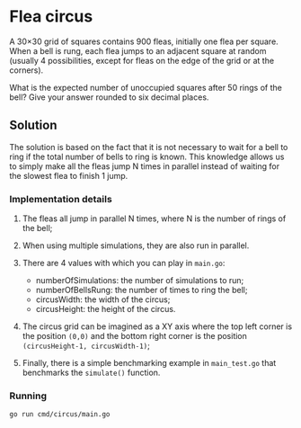 # Flea circus

A 30×30 grid of squares contains 900 fleas, initially one flea per square.
When a bell is rung, each flea jumps to an adjacent square at random (usually 4 possibilities, except for fleas on the edge of the grid or at the corners).

What is the expected number of unoccupied squares after 50 rings of the bell? Give your answer rounded to six decimal places.

## Solution

The solution is based on the fact that it is not necessary to wait for a bell to ring if the total number of bells to ring is known.
This knowledge allows us to simply make all the fleas jump N times in parallel instead of waiting for the slowest flea to finish 1 jump.

### Implementation details
1. The fleas all jump in parallel N times, where N is the number of rings of the bell;
2. When using multiple simulations, they are also run in parallel.
3. There are 4 values with which you can play in `main.go`:
   
    - numberOfSimulations: the number of simulations to run;
    - numberOfBellsRung: the number of times to ring the bell;
    - circusWidth: the width of the circus;
    - circusHeight: the height of the circus.
    
4. The circus grid can be imagined as a XY axis where the top left corner is the position `(0,0)` and the bottom right corner is the position `(circusHeight-1, circusWidth-1)`;
5. Finally, there is a simple benchmarking example in `main_test.go` that benchmarks the `simulate()` function.

### Running 
``go run cmd/circus/main.go``
